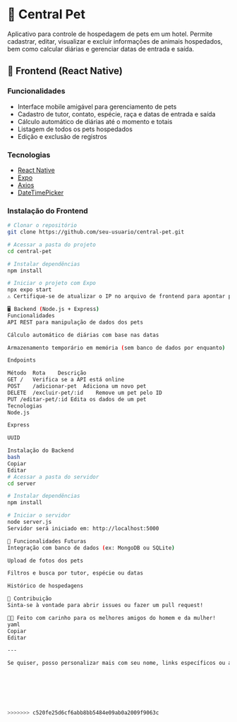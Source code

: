 # 🐾 Central Pet

Aplicativo para controle de hospedagem de pets em um hotel. Permite cadastrar, editar, visualizar e excluir informações de animais hospedados, bem como calcular diárias e gerenciar datas de entrada e saída.

## 📱 Frontend (React Native)

### Funcionalidades
- Interface mobile amigável para gerenciamento de pets
- Cadastro de tutor, contato, espécie, raça e datas de entrada e saída
- Cálculo automático de diárias até o momento e totais
- Listagem de todos os pets hospedados
- Edição e exclusão de registros

### Tecnologias
- [React Native](https://reactnative.dev/)
- [Expo](https://expo.dev/)
- [Axios](https://axios-http.com/)
- [DateTimePicker](https://github.com/react-native-datetimepicker/datetimepicker)

### Instalação do Frontend

```bash
# Clonar o repositório
git clone https://github.com/seu-usuario/central-pet.git

# Acessar a pasta do projeto
cd central-pet

# Instalar dependências
npm install

# Iniciar o projeto com Expo
npx expo start
⚠️ Certifique-se de atualizar o IP no arquivo de frontend para apontar para o servidor backend da sua máquina.

🖥️ Backend (Node.js + Express)
Funcionalidades
API REST para manipulação de dados dos pets

Cálculo automático de diárias com base nas datas

Armazenamento temporário em memória (sem banco de dados por enquanto)

Endpoints

Método	Rota	Descrição
GET	/	Verifica se a API está online
POST	/adicionar-pet	Adiciona um novo pet
DELETE	/excluir-pet/:id	Remove um pet pelo ID
PUT	/editar-pet/:id	Edita os dados de um pet
Tecnologias
Node.js

Express

UUID

Instalação do Backend
bash
Copiar
Editar
# Acessar a pasta do servidor
cd server

# Instalar dependências
npm install

# Iniciar o servidor
node server.js
Servidor será iniciado em: http://localhost:5000

🚀 Funcionalidades Futuras
Integração com banco de dados (ex: MongoDB ou SQLite)

Upload de fotos dos pets

Filtros e busca por tutor, espécie ou datas

Histórico de hospedagens

🤝 Contribuição
Sinta-se à vontade para abrir issues ou fazer um pull request!

🐶🐱 Feito com carinho para os melhores amigos do homem e da mulher!
yaml
Copiar
Editar

---

Se quiser, posso personalizar mais com seu nome, links específicos ou adicionar instruções de build para Android/iOS. É só avisar!







>>>>>>> c520fe25d6cf6abb8bb5484e09ab0a2009f9063c
